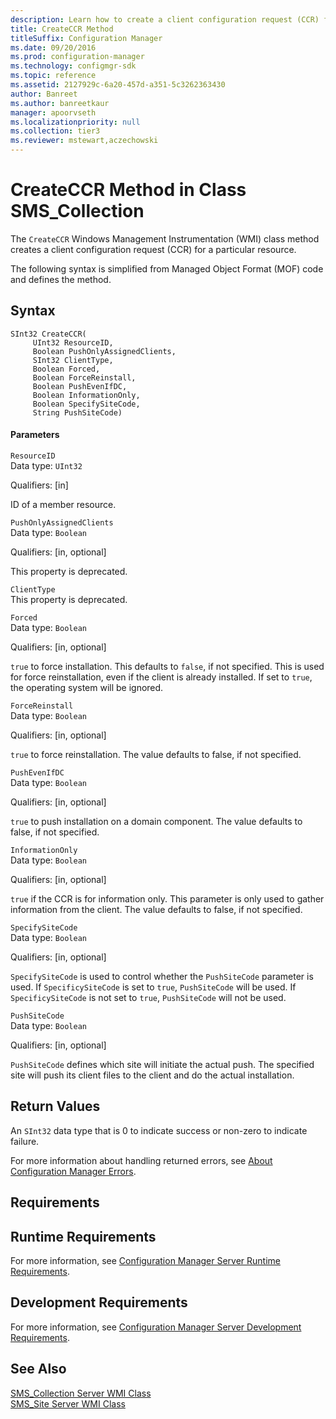 ```yaml
---
description: Learn how to create a client configuration request (CCR) for a particular resource in Configuration Manager.
title: CreateCCR Method
titleSuffix: Configuration Manager
ms.date: 09/20/2016
ms.prod: configuration-manager
ms.technology: configmgr-sdk
ms.topic: reference
ms.assetid: 2127929c-6a20-457d-a351-5c3262363430
author: Banreet
ms.author: banreetkaur
manager: apoorvseth
ms.localizationpriority: null
ms.collection: tier3
ms.reviewer: mstewart,aczechowski
---
```

# CreateCCR Method in Class SMS_Collection
The `CreateCCR` Windows Management Instrumentation (WMI) class method creates a client configuration request (CCR) for a particular resource.  

 The following syntax is simplified from Managed Object Format (MOF) code and defines the method.  

## Syntax  

```  
SInt32 CreateCCR(  
     UInt32 ResourceID,  
     Boolean PushOnlyAssignedClients,  
     SInt32 ClientType,  
     Boolean Forced,  
     Boolean ForceReinstall,  
     Boolean PushEvenIfDC,  
     Boolean InformationOnly,  
     Boolean SpecifySiteCode,   
     String PushSiteCode)  

```  

#### Parameters  
 `ResourceID`  
 Data type: `UInt32`  

 Qualifiers: [in]  

 ID of a member resource.  

 `PushOnlyAssignedClients`  
 Data type: `Boolean`  

 Qualifiers: [in, optional]  

 This property is deprecated.  

 `ClientType`  
 This property is deprecated.  

 `Forced`  
 Data type: `Boolean`  

 Qualifiers: [in, optional]  

 `true` to force installation. This defaults to `false`, if not specified. This is used for force reinstallation, even if the client is already installed. If set to `true`, the operating system will be ignored.  

 `ForceReinstall`  
 Data type: `Boolean`  

 Qualifiers: [in, optional]  

 `true` to force reinstallation. The value defaults to false, if not specified.  

 `PushEvenIfDC`  
 Data type: `Boolean`  

 Qualifiers: [in, optional]  

 `true` to push installation on a domain component. The value defaults to false, if not specified.  

 `InformationOnly`  
 Data type: `Boolean`  

 Qualifiers: [in, optional]  

 `true` if the CCR is for information only. This parameter is only used to gather information from the client. The value defaults to false, if not specified.  

 `SpecifySiteCode`  
 Data type: `Boolean`  

 Qualifiers: [in, optional]  

 `SpecifySiteCode` is used to control whether the `PushSiteCode` parameter is used. If `SpecificySiteCode` is set to `true`, `PushSiteCode` will be used. If `SpecificySiteCode` is not set to `true`, `PushSiteCode` will not be used.  

 `PushSiteCode`  
 Data type: `Boolean`  

 Qualifiers: [in, optional]  

 `PushSiteCode` defines which site will initiate the actual push. The specified site will push its client files to the client and do the actual installation.  

## Return Values  
 An  `SInt32` data type that is 0 to indicate success or non-zero to indicate failure.  

 For more information about handling returned errors, see [About Configuration Manager Errors](../../../../../develop/core/understand/about-configuration-manager-errors.md).  

## Requirements  

## Runtime Requirements  
 For more information, see [Configuration Manager Server Runtime Requirements](../../../../../develop/core/reqs/server-runtime-requirements.md).  

## Development Requirements  
 For more information, see [Configuration Manager Server Development Requirements](../../../../../develop/core/reqs/server-development-requirements.md).  

## See Also  
 [SMS_Collection Server WMI Class](../../../../../develop/reference/core/clients/collections/sms_collection-server-wmi-class.md)   
 [SMS_Site Server WMI Class](../../../../../develop/reference/core/servers/configure/sms_site-server-wmi-class.md)
